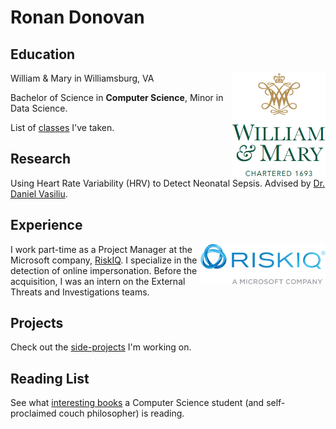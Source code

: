 # Ronan Donovan

## Education
<img align="right" width=150 src="assets/wmlogo.png">

William & Mary in Williamsburg, VA

Bachelor of Science in **Computer Science**, Minor in Data Science.

List of [classes](/pages/classes.md) I've taken.

## Research

Using Heart Rate Variability (HRV) to Detect Neonatal Sepsis. Advised by [Dr. Daniel Vasiliu](https://www.wm.edu/as/data-science/people/vasiliu_d1.php).

## Experience
<img align="right" width=200 src="assets/riskiqlogo.png">

I work part-time as a Project Manager at the Microsoft company, [RiskIQ](https://www.riskiq.com/). I specialize in the detection of online impersonation. Before the acquisition, I was an intern on the External Threats and Investigations teams.

## Projects

Check out the [side-projects](/pages/projects.md) I'm working on.

## Reading List

See what [interesting books](/pages/readings.md) a Computer Science student (and self-proclaimed couch philosopher) is reading.